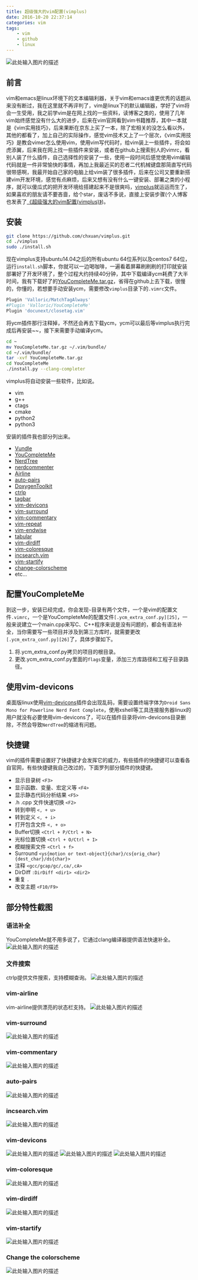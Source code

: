 ```yaml
---
title: 超级强大的vim配置(vimplus)
date: 2016-10-20 22:37:14
categories: vim
tags: 
    - vim
    - github
    - linux
---
```


![此处输入图片的描述][1]

前言
-----

vim和emacs是linux环境下的文本编辑利器，关于vim和emacs谁更优秀的话题从来没有断过，我在这里就不再评判了，vim是linux下的默认编辑器，学好了vim将会一生受用，我之前学vim是在网上找的一些资料，读博客之类的，使用了几年vim始终感觉没有什么大的进步，后来在vim官网看到vim书籍推荐，其中一本就是《vim实用技巧》，后来果断在京东上买了一本，除了宏相关的没怎么看以外，其他的都看了，加上自己的实际操作，感觉vim技术又上了一个层次，《vim实用技巧》是教会vimer怎么使用vim，使用vim写代码时，给vim装上一些插件，将会如虎添翼，后来我在网上找一些插件来安装，或者在github上搜索别人的vimrc，看别人装了什么插件，自己选择性的安装了一些，使用一段时间后感觉使用vim编辑代码就是一件非常愉快的事情，再加上我最近买的忍者二代机械键盘那简直写代码很带感啊，我最开始自己家的电脑上给vim装了很多插件，后来在公司又要重新搭建vim开发环境，感觉有点麻烦，后来又想有没有什么一键安装、部署之类的小程序，就可以傻瓜式的把开发环境给搭建起来不是很爽吗，[vimplus][2]就运运而生了，如果喜欢的朋友请不要吝啬，给个star，废话不多说，直接上安装步骤(个人博客也发表了[《超级强大的vim配置(vimplus)》][3])。

<!--more-->

安装
-----

```bash
git clone https://github.com/chxuan/vimplus.git
cd ./vimplus
sudo ./install.sh
```

现在vimplus支持ubuntu14.04之后的所有ubuntu 64位系列以及centos7 64位，运行`install.sh`脚本，你就可以一边喝咖啡，一遍看着屏幕刷刷刷的打印就安装部署好了开发环境了，整个过程大约持续40分钟，其中下载编译ycm耗费了大半时间，我有下载好了的[YouCompleteMe.tar.gz][4]，省得在github上去下载，很慢的，你懂的，若想要手动安装ycm，需要修改`vimplus`目录下的`.vimrc`文件。

```bash
Plugin 'Valloric/MatchTagAlways'
#Plugin 'Valloric/YouCompleteMe'
Plugin 'docunext/closetag.vim'
```

将ycm插件那行注释掉，不然还会再去下载ycm，ycm可以最后等vimplus执行完成后再安装~~，接下来需要手动编译ycm。

```bash
cd ~
mv YouCompleteMe.tar.gz ~/.vim/bundle/
cd ~/.vim/bundle/
tar -xvf YouCompleteMe.tar.gz
cd YouCompleteMe
./install.py --clang-completer
```

vimplus将自动安装一些软件，比如说。

 - vim
 - g++ 
 - ctags 
 - cmake
 - python2
 - python3

安装的插件我也部分列出来。

 - [Vundle][5]
 - [YouCompleteMe][6]
 - [NerdTree][7]
 - [nerdcommenter][8]
 - [Airline][9]
 - [auto-pairs][10]
 - [DoxygenToolkit][11]
 - [ctrlp][12]
 - [tagbar][13]
 - [vim-devicons][14]
 - [vim-surround][15]
 - [vim-commentary][16]
 - [vim-repeat][17]
 - [vim-endwise][18]
 - [tabular][19]
 - [vim-dirdiff][20]
 - [vim-coloresque][21]
 - [incsearch.vim][22]
 - [vim-startify][23]
 - [change-colorscheme][24]
 - etc...
 
配置YouCompleteMe
-----

到这一步，安装已经完成，你会发现`~`目录有两个文件，一个是vim的配置文件`.vimrc`，一个是YouCompleteMe的配置文件`[.ycm_extra_conf.py][25]`，一般来说建立一个main.cpp来写C、C++程序来说是没有问题的，都会有语法补全，当你需要写一些项目并涉及到第三方库时，就需要更改`[.ycm_extra_conf.py][26]`了，具体步骤如下。

 1. 将.ycm_extra_conf.py拷贝的项目的根目录。
 2. 更改.ycm_extra_conf.py里面的`flags`变量，添加三方库路径和工程子目录路径。
 
使用vim-devicons
-----

桌面版linux使用[vim-devicons][27]插件会出现乱码，需要设置终端字体为`Droid Sans Mono for Powerline Nerd Font Complete`，使用xshell等工具连接服务器linux的用户就没有必要使用vim-devicons了，可以在插件目录将vim-devicons目录删除，不然会导致`NerdTree`的缩进有问题。

快捷键
-----

vim的插件需要设置好了快捷键才会发挥它的威力，有些插件的快捷键可以查看各自官网，有些快捷键我自己改过的，下面罗列部分插件的快捷键。

 - 显示目录树 `<F3>`
 - 显示函数、变量、宏定义等 `<F4>`
 - 显示静态代码分析结果 `<F5>`
 - .h .cpp 文件快速切换 `<F2>`
 - 转到申明 `<, + u>`
 - 转到定义 `<, + i>`
 - 打开包含文件 `<, + o>`
 - Buffer切换 `<Ctrl + P/Ctrl + N>`
 - 光标位置切换 `<Ctrl + O/Ctrl + I>`
 - 模糊搜索文件 `<Ctrl + f>`
 - Surround `<ys{motion or text-object}{char}/cs{orig_char}{dest_char}/ds{char}>`
 - 注释 `<gcc/gcap/gc/,ca/,cA>`
 - DirDiff `:DirDiff <dir1> <dir2>`
 - 重复 `.`
 - 改变主题 `<F10/F9>`

部分特性截图
-----

### 语法补全

YouCompleteMe就不用多说了，它通过clang编译器提供语法快速补全。
![此处输入图片的描述][28]
 
### 文件搜索

ctrlp提供文件搜索，支持模糊查询。
![此处输入图片的描述][29]

### vim-airline

vim-airline提供漂亮的状态栏支持。
![此处输入图片的描述][30]

### vim-surround

![此处输入图片的描述][31]

### vim-commentary

![此处输入图片的描述][32]

### auto-pairs

![此处输入图片的描述][33]

### incsearch.vim

![此处输入图片的描述][34]

### vim-devicons

![此处输入图片的描述][35]
![此处输入图片的描述][36]
![此处输入图片的描述][37]

### vim-coloresque

![此处输入图片的描述][38]

### vim-dirdiff

![此处输入图片的描述][39]

### vim-startify

![此处输入图片的描述][40]

### Change the colorscheme

![此处输入图片的描述][41]


  [1]: https://raw.githubusercontent.com/chxuan/images/master/blog/2016/10/main.png
  [2]: https://github.com/chxuan/vimplus
  [3]: http://chengxuan.me/2016/10/20/%E8%B6%85%E7%BA%A7%E5%BC%BA%E5%A4%A7%E7%9A%84vim%E9%85%8D%E7%BD%AE-vimplus/
  [4]: http://pan.baidu.com/s/1kVdgsRl
  [5]: https://github.com/VundleVim/Vundle.vim
  [6]: https://github.com/Valloric/YouCompleteMe
  [7]: https://github.com/scrooloose/nerdtree
  [8]: https://github.com/scrooloose/nerdcommenter
  [9]: https://github.com/vim-airline/vim-airline
  [10]: https://github.com/jiangmiao/auto-pairs
  [11]: https://github.com/vim-scripts/DoxygenToolkit.vim
  [12]: https://github.com/ctrlpvim/ctrlp.vim
  [13]: https://github.com/majutsushi/tagbar
  [14]: https://github.com/ryanoasis/vim-devicons
  [15]: https://github.com/tpope/vim-surround
  [16]: https://github.com/tpope/vim-commentary
  [17]: https://github.com/tpope/vim-repeat
  [18]: https://github.com/tpope/vim-endwise
  [19]: https://github.com/godlygeek/tabular
  [20]: https://github.com/will133/vim-dirdiff
  [21]: https://github.com/gko/vim-coloresque
  [22]: https://github.com/haya14busa/incsearch.vim
  [23]: https://github.com/mhinz/vim-startify
  [24]: https://github.com/chxuan/change-colorscheme
  [25]: https://github.com/chxuan/vimplus/blob/master/.ycm_extra_conf.py
  [26]: https://github.com/chxuan/vimplus/blob/master/.ycm_extra_conf.py
  [27]: https://github.com/ryanoasis/vim-devicons
  [28]: https://raw.githubusercontent.com/chxuan/images/master/blog/2016/10/ycm.gif
  [29]: https://raw.githubusercontent.com/chxuan/images/master/blog/2016/10/ctrlp.png
  [30]: https://raw.githubusercontent.com/chxuan/images/master/blog/2016/10/airline.gif
  [31]: https://raw.githubusercontent.com/chxuan/images/master/blog/2016/10/surround.gif
  [32]: https://raw.githubusercontent.com/chxuan/images/master/blog/2016/10/commentary.gif
  [33]: https://raw.githubusercontent.com/chxuan/images/master/blog/2016/10/auto-pairs.gif
  [34]: https://raw.githubusercontent.com/chxuan/images/master/blog/2016/10/incsearch.gif
  [35]: https://raw.githubusercontent.com/chxuan/images/master/blog/2016/10/devicons.png
  [36]: https://raw.githubusercontent.com/chxuan/images/master/blog/2016/10/devicons2.png
  [37]: https://raw.githubusercontent.com/chxuan/images/master/blog/2016/10/devicons3.png
  [38]: https://raw.githubusercontent.com/chxuan/images/master/blog/2016/10/colorsque.png
  [39]: https://raw.githubusercontent.com/chxuan/images/master/blog/2016/10/dirdiff.png
  [40]: https://raw.githubusercontent.com/chxuan/images/master/blog/2016/10/startify.png
  [41]: https://raw.githubusercontent.com/chxuan/images/master/blog/2016/10/change-colorscheme.gif

